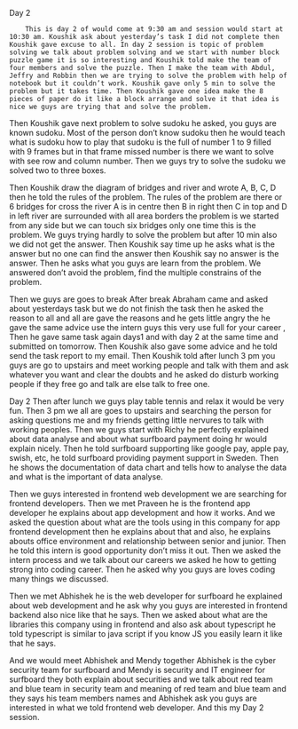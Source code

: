 Day 2 
    
        This is day 2 of would come at 9:30 am and session would start at 10:30 am. Koushik ask about yesterday’s task I did not complete then Koushik gave excuse to all. In day 2 session is topic of problem solving we talk about problem solving and we start with number block puzzle game it is so interesting and Koushik told make the team of four members and solve the puzzle. Then I make the team with Abdul, Jeffry and Robbin then we are trying to solve the problem with help of notebook but it couldn’t work. Koushik gave only 5 min to solve the problem but it takes time. Then Koushik gave one idea make the 8 pieces of paper do it like a block arrange and solve it that idea is nice we guys are trying that and solve the problem. 
 
Then Koushik gave next problem to solve sudoku he asked, you guys are known sudoku. Most of the person don’t know sudoku then he would teach what is sudoku how to play that sudoku is the full of number 1 to 9 filled with 9 frames but in that frame missed number is there we want to solve with see row and column number. Then we guys try to solve the sudoku we solved two to three boxes. 
 
Then Koushik draw the diagram of bridges and river and wrote A, B, C, D then he told the rules of the problem. The rules of the problem are there or 6 bridges for cross the river A is in centre then B in right then C in top and D in left river are surrounded with all area borders the problem is we started from any side but we can touch six bridges only one time this is the problem. We guys trying hardly to solve the problem but after 10 min also we did not get the answer. Then Koushik say time up he asks what is the answer but no one can find the answer then Koushik say no answer is the answer. Then he asks what you guys are learn from the problem. We answered don’t avoid the problem, find the multiple constrains of the problem. 
 
Then we guys are goes to break After break Abraham came and asked about yesterdays task but we do not finish the task then he asked the reason to all and all are gave the reasons and he gets little angry the he gave the same advice use the intern guys this very use full for your career , Then he gave same task again days1 and with day 2 at the same time and submitted on tomorrow. Then Koushik also gave some advice and he told send the task report to my email. Then Koushik told after lunch 3 pm you guys are go to upstairs and meet working people and talk with them and ask whatever you want and clear the doubts and he asked do disturb working people if they free go and talk are else talk to free one. 
 
 
Day 2 
Then after lunch we guys play table tennis and relax it would be very fun. Then 3 pm we all are goes to upstairs and searching the person for asking questions me and my friends getting little nervures to talk with working peoples. Then we guys start with Richy he perfectly explained about data analyse and about what surfboard payment doing hr would explain nicely. Then he told surfboard supporting like google pay, apple pay, swish, etc, he told surfboard providing payment support in Sweden. Then he shows the documentation of data chart and tells how to analyse the data and what is the important of data analyse. 
 
Then we guys interested in frontend web development we are searching for frontend developers. Then we met Praveen he is the frontend app developer he explains about app development and how it works. And we asked the question about what are the tools using in this company for app frontend development then he explains about that and also, he explains abouts office environment and relationship between senior and junior. Then he told this intern is good opportunity don’t miss it out. Then we asked the intern process and we talk about our careers we asked he how to getting strong into coding career. Then he asked why you guys are loves coding many things we discussed. 
 
Then we met Abhishek he is the web developer for surfboard he explained about web development and he ask why you guys are interested in frontend backend also nice like that he says. Then we asked about what are the libraries this company using in frontend and also ask about typescript he told typescript is similar to java script if you know JS you easily learn it like that he says.  
 
And we would meet Abhishek and Mendy together Abhishek is the cyber security team for surfboard and Mendy is security and IT engineer for surfboard they both explain about securities and we talk about red team and blue team in security team and meaning of red team and blue team and they says his team members names and Abhishek ask you guys are interested in what we told frontend web developer. And this my Day 2 session. 
 
 
